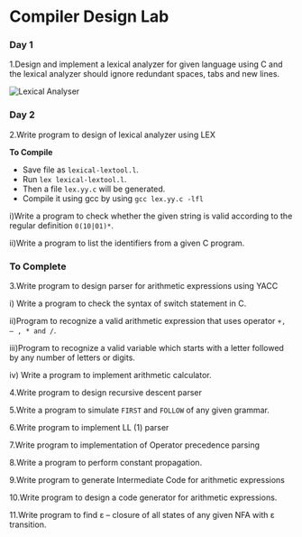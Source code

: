 Compiler Design Lab
===================

### Day 1
1.Design and implement a lexical analyzer for given language using C and the lexical analyzer should ignore redundant spaces, tabs and new lines.

![Lexical Analyser](https://raw.githubusercontent.com/beingfranklin/Compiler-Design-Lab/master/LexicalAnalyser.png)


### Day 2
2.Write program to design of lexical analyzer using LEX

**To Compile**
* Save file as `lexical-lextool.l`.
* Run `lex lexical-lextool.l`.
* Then a file `lex.yy.c` will be generated.
* Compile it using gcc by using `gcc lex.yy.c -lfl`


i)Write a program to check whether the given string is valid according to the regular definition   `0(10|01)*`.

ii)Write a program to list the identifiers from a given C program.

### To Complete

3.Write program to design parser for arithmetic expressions using YACC

i) Write a program to check the syntax of switch statement in C.

ii)Program to recognize a valid arithmetic expression that uses operator `+, – , * and /`.

iii)Program to recognize a valid variable which starts with a letter followed by any   number of letters or digits.

iv) Write a program to implement arithmetic calculator.

4.Write program to design recursive descent parser

5.Write a program to simulate `FIRST` and `FOLLOW` of any given grammar.

6.Write program to implement LL (1) parser

7.Write program to implementation of Operator precedence parsing 

8.Write a program to perform constant propagation.

9.Write program to generate Intermediate Code for arithmetic expressions

10.Write program to design a code generator for arithmetic expressions.

11.Write program to find ε – closure of all states of any given NFA with ε transition.
